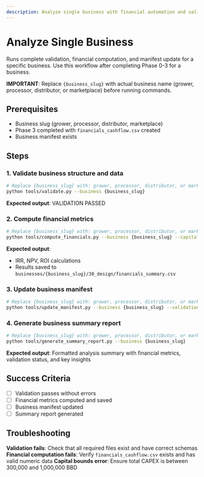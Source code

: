 ```yaml
---
description: Analyze single business with financial automation and validation
---
```


# Analyze Single Business

Runs complete validation, financial computation, and manifest update for a specific business. Use this workflow after completing Phase 0-3 for a business.

**IMPORTANT**: Replace `{business_slug}` with actual business name (grower, processor, distributor, or marketplace) before running commands.

## Prerequisites

- Business slug (grower, processor, distributor, marketplace)
- Phase 3 completed with `financials_cashflow.csv` created
- Business manifest exists

## Steps

### 1. Validate business structure and data

```bash
# Replace {business_slug} with: grower, processor, distributor, or marketplace
python tools/validate.py --business {business_slug}
```

**Expected output**: VALIDATION PASSED

### 2. Compute financial metrics

```bash
# Replace {business_slug} with: grower, processor, distributor, or marketplace
python tools/compute_financials.py --business {business_slug} --capital-min 300000 --capital-max 1000000 --discount-rate 0.15
```

**Expected output**:

- IRR, NPV, ROI calculations
- Results saved to `businesses/{business_slug}/30_design/financials_summary.csv`

### 3. Update business manifest

```bash
# Replace {business_slug} with: grower, processor, distributor, or marketplace
python tools/update_manifest.py --business {business_slug} --validation-status passed
```

### 4. Generate business summary report

```bash
# Replace {business_slug} with: grower, processor, distributor, or marketplace
python tools/generate_summary_report.py --business {business_slug}
```

**Expected output**: Formatted analysis summary with financial metrics, validation status, and key insights

## Success Criteria

- [ ] Validation passes without errors
- [ ] Financial metrics computed and saved
- [ ] Business manifest updated
- [ ] Summary report generated

## Troubleshooting

**Validation fails**: Check that all required files exist and have correct schemas
**Financial computation fails**: Verify `financials_cashflow.csv` exists and has valid numeric data
**Capital bounds error**: Ensure total CAPEX is between 300,000 and 1,000,000 BBD
